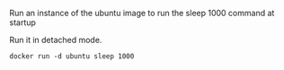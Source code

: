 Run an instance of the ubuntu image to run the sleep 1000 command at startup


Run it in detached mode.

```
docker run -d ubuntu sleep 1000
```

